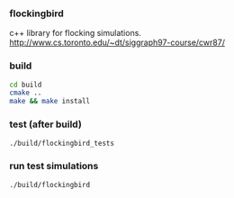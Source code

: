 ### flockingbird
c++ library for flocking simulations.
http://www.cs.toronto.edu/~dt/siggraph97-course/cwr87/

### build

```bash
cd build
cmake ..
make && make install
```

### test (after build)
```bash
./build/flockingbird_tests
```

### run test simulations
```bash
./build/flockingbird
```
